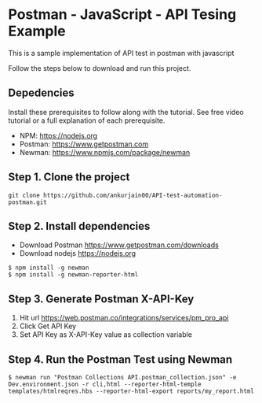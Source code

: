 # Postman - JavaScript - API Tesing Example

This is a sample implementation of API test in postman with javascript

Follow the steps below to download and run this project.

## Depedencies

Install these prerequisites to follow along with the tutorial. See free video tutorial or a full explanation of each prerequisite.

- NPM: https://nodejs.org
- Postman: https://www.getpostman.com
- Newman: https://www.npmjs.com/package/newman

## Step 1. Clone the project
`git clone https://github.com/ankurjain00/API-test-automation-postman.git`

## Step 2. Install dependencies

- Download Postman https://www.getpostman.com/downloads
- Download nodejs https://nodejs.org
```
$ npm install -g newman
$ npm install -g newman-reporter-html
```
## Step 3. Generate Postman X-API-Key
1. Hit url https://web.postman.co/integrations/services/pm_pro_api
2. Click Get API Key
3. Set API Key as X-API-Key value as collection variable

## Step 4. Run the Postman Test using Newman
`$ newman run "Postman Collections API.postman_collection.json" -e Dev.environment.json -r cli,html --reporter-html-temple templates/htmlreqres.hbs --reporter-html-export reports/my_report.html`
